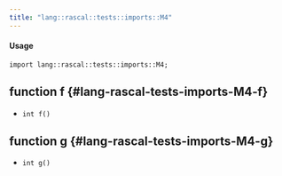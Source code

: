 ```yaml
---
title: "lang::rascal::tests::imports::M4"
---
```


#### Usage

`import lang::rascal::tests::imports::M4;`


## function f {#lang-rascal-tests-imports-M4-f}

* ``int f()``

## function g {#lang-rascal-tests-imports-M4-g}

* ``int g()``

